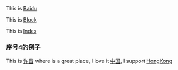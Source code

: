 <!-- 
  1. 链接，有行内链接和参考链接，需要注意的点：
    1. 不同行链接前后要有空行
    2. 行内链接，方块括号后面紧接着圆括号并插入网址链接，如果需要加上title，则在链接后面用双引号包裹title就好，见下面的例子
    3. 也可以使用相对链接，只要链接的是同一主机资源(这里指的是和当前文件所在同一目录下，而且可以多种文件类型，只要目录里面包含)，见下面的例子
    4. 参考性链接，其实就是先使用后定义，用一个标识先作为占位符，所以讲整个链接分为链接文字，链接标识，链接内容，见下面的例子：
      1. 链接标识，紧跟在链接文字后面，不可以加上一个空格，同样使用[]包裹起来，但是要唯一，这个是肯定的,注意它不区别大小写字母
      2. 链接内容，可以在任何地方去定义，但是最好是在文档的末尾，有几个需要注意的点：
        1. 方括号（前面可以选择性地加上至多三个空格来缩进），里面输入链接文字
        2. 接着一个冒号
        3. 接着一个以上的空格或制表符
        4. 接着链接的网址
        5. 选择性地接着 title 内容，可以用单引号、双引号或是括弧包着，并且单引号和双引号貌似是一模一样的，title也可以放在下一行
        6. 可以使用隐式标识，这是链接文字就代表链接标识，其实这是为懒人准备的，不过文字和标识统一起来也很好
 -->

This is [Baidu](https://www.baidu.com "百度") 

This is [Block](/block.md/ "关于百度")

This is [Index](/index.html/ "index")

### 序号4的例子

This is [许昌][address] where is a great place, I love it [中国][country], I support [HongKong][]

[address]: https://github.com (去往许昌)

[address]: https://github.com "去往许昌"

[address]: https://github.com (去往许昌)

[country]: https://china.com
          '祖国强大'

[HongKong]: https://HongKong.com (香港加油)


